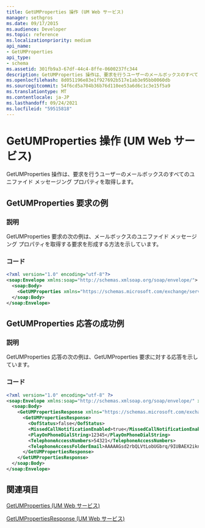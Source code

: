 ```yaml
---
title: GetUMProperties 操作 (UM Web サービス)
manager: sethgros
ms.date: 09/17/2015
ms.audience: Developer
ms.topic: reference
ms.localizationpriority: medium
api_name:
- GetUMProperties
api_type:
- schema
ms.assetid: 301fb9a3-67df-44c4-8ffe-0600237fc344
description: GetUMProperties 操作は、要求を行うユーザーのメールボックスのすべてのユニファイド メッセージング プロパティを取得します。
ms.openlocfilehash: 8d051196e83e1f927692b517e1ab3e95bb0060db
ms.sourcegitcommit: 54f6cd5a704b36b76d110ee53a6d6c1c3e15f5a9
ms.translationtype: MT
ms.contentlocale: ja-JP
ms.lasthandoff: 09/24/2021
ms.locfileid: "59515818"
---
```

# <a name="getumproperties-operation-um-web-service"></a>GetUMProperties 操作 (UM Web サービス)

GetUMProperties 操作は、要求を行うユーザーのメールボックスのすべてのユニファイド メッセージング プロパティを取得します。
  
## <a name="getumproperties-request-example"></a>GetUMProperties 要求の例

### <a name="description"></a>説明

GetUMProperties 要求の次の例は、メールボックスのユニファイド メッセージング プロパティを取得する要求を形成する方法を示しています。
  
### <a name="code"></a>コード

```XML
<?xml version="1.0" encoding="utf-8"?>
<soap:Envelope xmlns:soap="http://schemas.xmlsoap.org/soap/envelope/">
  <soap:Body>
    <GetUMProperties xmlns="https://schemas.microsoft.com/exchange/services/2006/messages" />
  </soap:Body>
</soap:Envelope>
```

## <a name="successful-getumproperties-response-example"></a>GetUMProperties 応答の成功例

### <a name="description"></a>説明

GetUMProperties 応答の次の例は、GetUMProperties 要求に対する応答を示しています。
  
### <a name="code"></a>コード

```XML
<?xml version="1.0" encoding="utf-8" ?>
<soap:Envelope xmlns:soap="http://schemas.xmlsoap.org/soap/envelope/" xmlns:xsi="http://www.w3.org/2001/XMLSchema-instance" xmlns:xsd="http://www.w3.org/2001/XMLSchema">
  <soap:Body>
    <GetUMPropertiesResponse xmlns="https://schemas.microsoft.com/exchange/services/2006/messages">
      <GetUMPropertiesResponse>
        <OofStatus>false</OofStatus> 
        <MissedCallNotificationEnabled>true</MissedCallNotificationEnabled> 
        <PlayOnPhoneDialString>12345</PlayOnPhoneDialString> 
        <TelephoneAccessNumbers>54321</TelephoneAccessNumbers> 
        <TelephoneAccessFolderEmail>AAAAAGsd2rbQLVtLobUGbrq/9IUBAEX2ikn/L8JJtI5WHI0FAW8AAAFXHhsAAA==</TelephoneAccessFolderEmail> 
      </GetUMPropertiesResponse>
    </GetUMPropertiesResponse>
  </soap:Body>
</soap:Envelope>
```

## <a name="see-also"></a>関連項目



[GetUMProperties (UM Web サービス)](getumproperties-um-web-service.md)
  
[GetUMPropertiesResponse (UM Web サービス)](getumpropertiesresponse-um-web-service.md)

